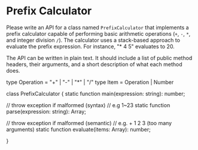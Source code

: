 # Prefix Calculator

Please write an API for a class named `PrefixCalculator` that implements a prefix calculator capable of performing basic arithmetic operations (`+`, `-`, `*`, and integer division `/`). The calculator uses a stack-based approach to evaluate the prefix expression. For instance, "* 4 5" evaluates to 20. 

The API can be written in plain text. It should include a list of public method headers, their arguments, and a short description of what each method does.


type Operation = "+" | "-" | "*" | "/"
type Item = Operation | Number

class PrefixCalculator {
static function main(expression: string): number;

// throw exception if malformed (syntax)
// e.g 1~23
static function parse(expression: string): Array<Item>;

// throw exception if malformed (semantic)
// e.g. + 1 2 3 (too many arguments)
static function evaluate(items: Array<Item>): number;

}

